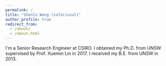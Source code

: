 ```yaml
---
permalink: /
title: "Shenlu Wang (safarisoul)"
author_profile: true
redirect_from: 
  - /about/
  - /about.html
---
```


I'm a Senior Research Engineer at CSIRO. I obtained my Ph.D. from UNSW supervised by Prof. Xuemin Lin in 2017. I received my B.E. from UNSW in 2013.
